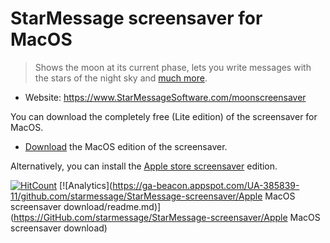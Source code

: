# StarMessage screensaver for MacOS

> Shows the moon at its current phase, lets you write messages with the stars of the night sky and [much more](https://github.com/starmessage/StarMessage-screensaver).

- Website: https://www.StarMessageSoftware.com/moonscreensaver

You can download the completely free (Lite edition) of the screensaver for MacOS.  
- [Download](https://github.com/starmessage/StarMessage-screensaver/raw/master/Apple%20MacOS%20screensaver%20download/starmessage%20screensaver.dmg) the MacOS edition of the screensaver.

Alternatively, you can install the [Apple store screensaver](https://www.starmessagesoftware.com/moonscreensaver/macos-screen-saver-on-mac-apple-store.html) edition.

[![HitCount](http://hits.dwyl.io/starmessage/badges.svg)](https://www.starmessagesoftware.com/)
[![Analytics](https://ga-beacon.appspot.com/UA-385839-11/github.com/starmessage/StarMessage-screensaver/Apple MacOS screensaver download/readme.md)](https://GitHub.com/starmessage/StarMessage-screensaver/Apple MacOS screensaver download)
